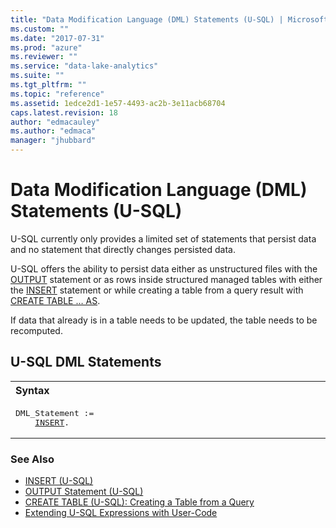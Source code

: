 ```yaml
---
title: "Data Modification Language (DML) Statements (U-SQL) | Microsoft Docs"
ms.custom: ""
ms.date: "2017-07-31"
ms.prod: "azure"
ms.reviewer: ""
ms.service: "data-lake-analytics"
ms.suite: ""
ms.tgt_pltfrm: ""
ms.topic: "reference"
ms.assetid: 1edce2d1-1e57-4493-ac2b-3e11acb68704
caps.latest.revision: 18
author: "edmacauley"
ms.author: "edmaca"
manager: "jhubbard"
---
```

# Data Modification Language (DML) Statements (U-SQL)
U-SQL currently only provides a limited set of statements that persist data and no statement that directly changes persisted data.  
  
U-SQL offers the ability to persist data either as unstructured files with the [OUTPUT](../USQL/output-statement-u-sql.md) statement or as rows inside structured managed tables with either the [INSERT](../USQL/insert-u-sql.md) statement or while creating a table from a query result with [CREATE TABLE … AS](../USQL/create-table-u-sql-creating-a-table-from-a-query.md).  
  
If data that already is in a table needs to be updated, the table needs to be recomputed.
  
## U-SQL DML Statements
<table><th align="left">Syntax</th><tr><td><pre>
DML_Statement :=                                                                                         
    <a href="insert-u-sql.md">INSERT</a>.
</pre></td></tr></table>
  
### See Also
* [INSERT (U-SQL)](../USQL/insert-u-sql.md) 
* [OUTPUT Statement (U-SQL)](../USQL/output-statement-u-sql.md)  
* [CREATE TABLE (U-SQL): Creating a Table from a Query](../USQL/create-table-u-sql-creating-a-table-from-a-query.md)   
* [Extending U-SQL Expressions with User-Code](../USQL/extending-u-sql-expressions-with-user-code.md)

